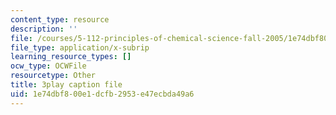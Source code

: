 ```yaml
---
content_type: resource
description: ''
file: /courses/5-112-principles-of-chemical-science-fall-2005/1e74dbf800e1dcfb2953e47ecbda49a6_lawooSesSfM.srt
file_type: application/x-subrip
learning_resource_types: []
ocw_type: OCWFile
resourcetype: Other
title: 3play caption file
uid: 1e74dbf8-00e1-dcfb-2953-e47ecbda49a6
---
```

